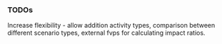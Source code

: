 ### TODOs

Increase flexibility - allow addition activity types, comparison between different scenario types, external fvps for calculating impact ratios. 
